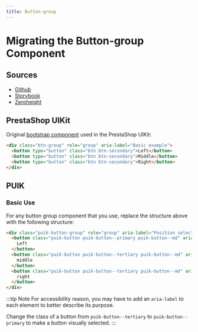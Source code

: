 ```yaml
---
title: Button-group
---
```


# Migrating the Button-group Component

## Sources

- [Github](https://github.com/PrestaShopCorp/puik/tree/main/packages/components/button-group)
- [Storybook](https://uikit.prestashop.com/?path=/story/components-buttongroup--default)
- [Zeroheight](https://zeroheight.com/47c0ab1be/p/56aa20-button-group)

## PrestaShop UIKit

Original [bootstrap component](https://getbootstrap.com/docs/4.0/components/button-group/) used in the PrestaShop UIKit: 

```html
<div class="btn-group" role="group" aria-label="Basic example">
  <button type="button" class="btn btn-secondary">Left</button>
  <button type="button" class="btn btn-secondary">Middle</button>
  <button type="button" class="btn btn-secondary">Right</button>
</div>
```

## PUIK

### Basic Use

For any button group component that you use, replace the structure above with the following structure:

```html
<div class="puik-button-group" role="group" aria-label="Position selection">
  <button class="puik-button puik-button--primary puik-button--md" aria-label="Select left">
    Left
  </button>
  <button class="puik-button puik-button--tertiary puik-button--md" aria-label="Select middle">
    middle
  </button>
  <button class="puik-button puik-button--tertiary puik-button--md" aria-label="Select right">
    right
  </button>
</div>
```

:::tip Note
  For accessibility reason, you may have to add an `aria-label` to each element to better describe its purpose.

  Change the class of a button from `puik-button--tertiary` to `puik-button--primary` to make a button visually selected.
:::
